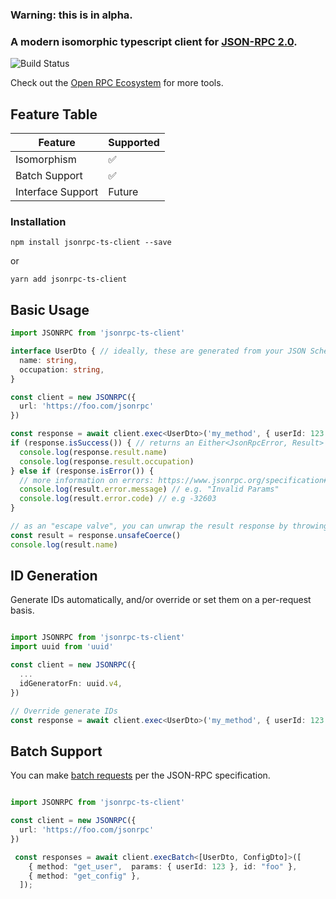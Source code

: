 ### Warning: this is in alpha.

### A modern isomorphic typescript client for [JSON-RPC 2.0](https://www.jsonrpc.org/specification).

![Build Status](https://img.shields.io/github/workflow/status/silesky/jsonrpc-ts-client/CI/main?label=build)

Check out the [Open RPC Ecosystem](https://open-rpc.org/) for more tools.

## Feature Table
| Feature                      | Supported
| ---------------------------- | -------- |
| Isomorphism                  |  ✅      |
| Batch Support                |  ✅      |
| Interface Support            |  Future    |

### Installation
```
npm install jsonrpc-ts-client --save
```
or
```
yarn add jsonrpc-ts-client
```


## Basic Usage
```ts
import JSONRPC from 'jsonrpc-ts-client'

interface UserDto { // ideally, these are generated from your JSON Schema.
  name: string,
  occupation: string,
}

const client = new JSONRPC({
  url: 'https://foo.com/jsonrpc'
})

const response = await client.exec<UserDto>('my_method', { userId: 123 }); // sends payload {jsonrpc: '2.0',  params: ...}
if (response.isSuccess()) { // returns an Either<JsonRpcError, Result>
  console.log(response.result.name)
  console.log(response.result.occupation)
} else if (response.isError()) {
  // more information on errors: https://www.jsonrpc.org/specification#error_object
  console.log(result.error.message) // e.g. "Invalid Params"
  console.log(result.error.code) // e.g -32603
}

// as an "escape valve", you can unwrap the result response by throwing an error.
const result = response.unsafeCoerce()
console.log(result.name)

```

##  ID Generation
Generate IDs automatically, and/or override or set them on a per-request basis.

```ts

import JSONRPC from 'jsonrpc-ts-client'
import uuid from 'uuid'

const client = new JSONRPC({
  ...
  idGeneratorFn: uuid.v4,
})

// Override generate IDs
const response = await client.exec<UserDto>('my_method', { userId: 123 }, 'MY_OVERRIDING_ID'); // sends payload {jsonrpc: '2.0', id: 'MY_OVERRIDING_ID',  params: ...}
```

## Batch Support
You can make [batch requests](https://www.jsonrpc.org/specification#batch) per the JSON-RPC specification.
```ts

import JSONRPC from 'jsonrpc-ts-client'

const client = new JSONRPC({
  url: 'https://foo.com/jsonrpc'
})

 const responses = await client.execBatch<[UserDto, ConfigDto]>([
    { method: "get_user",  params: { userId: 123 }, id: "foo" },
    { method: "get_config" },
  ]);
```
